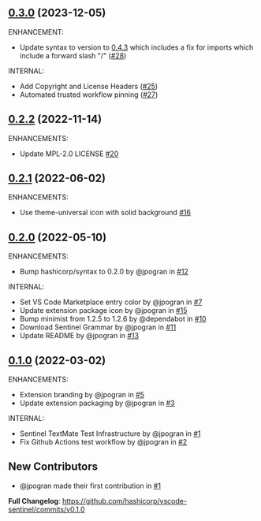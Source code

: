 ## [0.3.0] (2023-12-05)

ENHANCEMENT:

* Update syntax to version to [0.4.3](https://github.com/hashicorp/syntax/releases/tag/v0.4.3) which includes a fix for imports which include a forward slash "/" ([#28](https://github.com/hashicorp/vscode-sentinel/pull/28))

INTERNAL:

* Add Copyright and License Headers ([#25](https://github.com/hashicorp/vscode-sentinel/pull/25))
* Automated trusted workflow pinning ([#27](https://github.com/hashicorp/vscode-sentinel/pull/27))

## [0.2.2] (2022-11-14)

ENHANCEMENTS:

* Update MPL-2.0 LICENSE [#20](https://github.com/hashicorp/vscode-sentinel/pull/20)

## [0.2.1] (2022-06-02)

ENHANCEMENTS:

* Use theme-universal icon with solid background [#16](https://github.com/hashicorp/vscode-sentinel/pull/16)

## [0.2.0] (2022-05-10)

ENHANCEMENTS:

* Bump hashicorp/syntax to 0.2.0 by @jpogran in [#12](https://github.com/hashicorp/vscode-sentinel/pull/12)

INTERNAL:

* Set VS Code Marketplace entry color by @jpogran in [#7](https://github.com/hashicorp/vscode-sentinel/pull/7)
* Update extension package icon by @jpogran in [#15](https://github.com/hashicorp/vscode-sentinel/pull/15)
* Bump minimist from 1.2.5 to 1.2.6 by @dependabot in [#10](https://github.com/hashicorp/vscode-sentinel/pull/10)
* Download Sentinel Grammar by @jpogran in [#11](https://github.com/hashicorp/vscode-sentinel/pull/11)
* Update README by @jpogran in [#13](https://github.com/hashicorp/vscode-sentinel/pull/13)

## [0.1.0] (2022-03-02)

ENHANCEMENTS:

* Extension branding by @jpogran in [#5](https://github.com/hashicorp/vscode-sentinel/pull/5)
* Update extension packaging by @jpogran in [#3](https://github.com/hashicorp/vscode-sentinel/pull/3)

INTERNAL:

* Sentinel TextMate Test Infrastructure by @jpogran in [#1](https://github.com/hashicorp/vscode-sentinel/pull/1)
* Fix Github Actions test workflow by @jpogran in [#2](https://github.com/hashicorp/vscode-sentinel/pull/2)

## New Contributors

* @jpogran made their first contribution in [#1](https://github.com/hashicorp/vscode-sentinel/pull/1)

**Full Changelog**: https://github.com/hashicorp/vscode-sentinel/commits/v0.1.0

<!-- Links to tag comparisons -->
[Unreleased]: https://github.com/hashicorp/vscode-sentinel/compare/v0.3.0...main
[0.3.0]: https://github.com/hashicorp/vscode-sentinel/compare/v0.2.2...v0.3.0
[0.2.2]: https://github.com/hashicorp/vscode-sentinel/compare/v0.2.1...v0.2.2
[0.2.1]: https://github.com/hashicorp/vscode-sentinel/compare/v0.2.0...v0.2.1
[0.2.0]: https://github.com/hashicorp/vscode-sentinel/compare/v0.1.0...v0.2.0
[0.1.0]: https://github.com/hashicorp/vscode-sentinel/commits/v0.1.0
